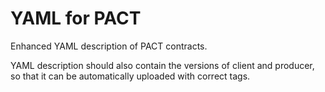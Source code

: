 # YAML for PACT

Enhanced YAML description of PACT contracts.

YAML description should also contain the versions of client and producer, so that it can be automatically uploaded with correct tags.

